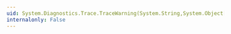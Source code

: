 ```yaml
---
uid: System.Diagnostics.Trace.TraceWarning(System.String,System.Object[])
internalonly: False
---
```


